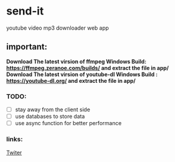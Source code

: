 # send-it
youtube video mp3 downloader web app

## important:
**Download The latest virsion of ffmpeg Windows Build: https://ffmpeg.zeranoe.com/builds/ and extract the file in app/**  
**Download The latest virsion of youtube-dl Windows Build : https://youtube-dl.org/ and extract the file in app/**  

### TODO:
- [ ] stay away from the client side  
- [ ] use databases to store data  
- [ ] use async function for better performance    

### links:  
[Twiter](https://twitter.com/7ero_Day)
